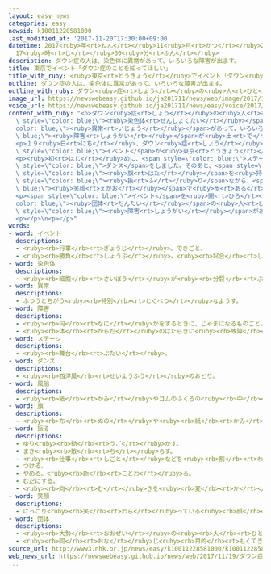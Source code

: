 ```yaml
---
layout: easy_news
categories: easy
newsid: k10011228581000
last_modified_at: '2017-11-20T17:30:00+09:00'
datetime: 2017<ruby>年<rt>ねん</rt></ruby>11<ruby>月<rt>がつ</rt></ruby>20<ruby>日<rt>にち</rt></ruby>
  17<ruby>時<rt>じ</rt></ruby>30<ruby>分<rt>ふん</rt></ruby>
description: ダウン症の人は、染色体に異常があって、いろいろな障害が出ます。
title: 東京でイベント「ダウン症のことを知ってほしい」
title_with_ruby: <ruby>東京<rt>とうきょう</rt></ruby>でイベント「ダウン<ruby>症<rt>しょう</rt></ruby>のことを<ruby>知<rt>し</rt></ruby>ってほしい」
outline: ダウン症の人は、染色体に異常があって、いろいろな障害が出ます。
outline_with_ruby: ダウン<ruby>症<rt>しょう</rt></ruby>の<ruby>人<rt>ひと</rt></ruby>は、<ruby>染色体<rt>せんしょくたい</rt></ruby>に<ruby>異常<rt>いじょう</rt></ruby>があって、いろいろな<ruby>障害<rt>しょうがい</rt></ruby>が<ruby>出<rt>で</rt></ruby>ます。
image_url: https://newswebeasy.github.io/ja201711/news/web/image/2017/11/19/K10011228581_1711191309_1711191324_01_03.jpg
voice_url: https://newswebeasy.github.io/ja201711/news/easy/voice/2017/11/20/k10011228581000.mp3
content_with_ruby: "<p>ダウン<ruby>症<rt>しょう</rt></ruby>の<ruby>人<rt>ひと</rt></ruby>は、<span\
  \ style=\"color: blue;\"><ruby>染色体<rt>せんしょくたい</rt></ruby></span>に<span style=\"\
  color: blue;\"><ruby>異常<rt>いじょう</rt></ruby></span>があって、いろいろな<span style=\"color:\
  \ blue;\"><ruby>障害<rt>しょうがい</rt></ruby></span>が<ruby>出<rt>で</rt></ruby>ます。</p>\n\
  <p>１９<ruby>日<rt>にち</rt></ruby>、ダウン<ruby>症<rt>しょう</rt></ruby>についてみんなに<ruby>知<rt>し</rt></ruby>ってもらう<span\
  \ style=\"color: blue;\">イベント</span>が<ruby>東京<rt>とうきょう</rt></ruby>の<ruby>新宿<rt>しんじゅく</rt></ruby>でありました。<ruby>会場<rt>かいじょう</rt></ruby>の<ruby>公園<rt>こうえん</rt></ruby>にはダウン<ruby>症<rt>しょう</rt></ruby>の<ruby>人<rt>ひと</rt></ruby>やその<ruby>家族<rt>かぞく</rt></ruby>など１５００<ruby>人<rt>にん</rt></ruby>が<ruby>集<rt>あつ</rt></ruby>まりました。</p>\n\
  <p><ruby>初<rt>はじ</rt></ruby>めに、<span style=\"color: blue;\">ステージ</span>でダウン<ruby>症<rt>しょう</rt></ruby>の<ruby>子<rt>こ</rt></ruby>どもたちが<span\
  \ style=\"color: blue;\">ダンス</span>をしました。そのあと、<span style=\"color: blue;\"><ruby>風船<rt>ふうせん</rt></ruby></span>や<span\
  \ style=\"color: blue;\"><ruby>旗<rt>はた</rt></ruby></span>を<ruby>持<rt>も</rt></ruby>って、<ruby>公園<rt>こうえん</rt></ruby>の<ruby>近<rt>ちか</rt></ruby>くをみんなで<ruby>歩<rt>ある</rt></ruby>きました。<ruby>道<rt>みち</rt></ruby>を<ruby>歩<rt>ある</rt></ruby>いている<ruby>人<rt>ひと</rt></ruby>たちに<ruby>手<rt>て</rt></ruby>を<span\
  \ style=\"color: blue;\"><ruby>振<rt>ふ</rt></ruby>り</span>ながら、<span style=\"color:\
  \ blue;\"><ruby>笑顔<rt>えがお</rt></ruby></span>で<ruby>歩<rt>ある</rt></ruby>きました。</p>\n\
  <p><span style=\"color: blue;\">イベント</span>を<ruby>開<rt>ひら</rt></ruby>いた<span style=\"\
  color: blue;\"><ruby>団体<rt>だんたい</rt></ruby></span>の<ruby>人<rt>ひと</rt></ruby>は「ダウン<ruby>症<rt>しょう</rt></ruby>の<ruby>人<rt>ひと</rt></ruby>たちは<ruby>元気<rt>げんき</rt></ruby>に<ruby>明<rt>あか</rt></ruby>るく<ruby>生活<rt>せいかつ</rt></ruby>しています。<span\
  \ style=\"color: blue;\"><ruby>障害<rt>しょうがい</rt></ruby></span>がある<ruby>人<rt>ひと</rt></ruby>もない<ruby>人<rt>ひと</rt></ruby>も<ruby>大切<rt>たいせつ</rt></ruby>にする<ruby>社会<rt>しゃかい</rt></ruby>になってほしいです」と<ruby>話<rt>はな</rt></ruby>していました。</p>\n\
  <p></p>\n<p></p>"
words:
- word: イベント
  descriptions:
  - <ruby><rb>行事</rb><rt>ぎょうじ</rt></ruby>。できごと。
  - <ruby><rb>勝負</rb><rt>しょうぶ</rt></ruby>。<ruby><rb>試合</rb><rt>しあい</rt></ruby>。
- word: 染色体
  descriptions:
  - <ruby><rb>細胞</rb><rt>さいぼう</rt></ruby>が<ruby><rb>分裂</rb><rt>ぶんれつ</rt></ruby>するときに、<ruby><rb>細胞</rb><rt>さいぼう</rt></ruby>の<ruby><rb>中</rb><rt>なか</rt></ruby>に<ruby><rb>現</rb><rt>あらわ</rt></ruby>れるひも<ruby><rb>状</rb><rt>じょう</rt></ruby>のもの。<ruby><rb>中</rb><rt>なか</rt></ruby>に<ruby><rb>遺伝子</rb><rt>いでんし</rt></ruby>が<ruby><rb>入</rb><rt>はい</rt></ruby>っている。
- word: 異常
  descriptions:
  - ふつうとちがう<ruby><rb>特別</rb><rt>とくべつ</rt></ruby>なようす。
- word: 障害
  descriptions:
  - <ruby><rb>何</rb><rt>なに</rt></ruby>かをするときに、じゃまになるものごと。さまたげ。
  - <ruby><rb>体</rb><rt>からだ</rt></ruby>のはたらきに<ruby><rb>故障</rb><rt>こしょう</rt></ruby>があること。
- word: ステージ
  descriptions:
  - <ruby><rb>舞台</rb><rt>ぶたい</rt></ruby>。
- word: ダンス
  descriptions:
  - <ruby><rb>西洋風</rb><rt>せいようふう</rt></ruby>のおどり。
- word: 風船
  descriptions:
  - <ruby><rb>紙</rb><rt>かみ</rt></ruby>やゴムのふくろの<ruby><rb>中</rb><rt>なか</rt></ruby>に<ruby><rb>空気</rb><rt>くうき</rt></ruby>などを<ruby><rb>入</rb><rt>い</rt></ruby>れてふくらませ<ruby><rb>飛</rb><rt>と</rt></ruby>ばして<ruby><rb>遊</rb><rt>あそ</rt></ruby>ぶおもちゃ。
- word: 旗
  descriptions:
  - <ruby><rb>布</rb><rt>ぬの</rt></ruby>や<ruby><rb>紙</rb><rt>かみ</rt></ruby>で<ruby><rb>作</rb><rt>つく</rt></ruby>り、さおなどの<ruby><rb>先</rb><rt>さき</rt></ruby>につけて、かざりや<ruby><rb>目</rb><rt>め</rt></ruby>じるしとするもの。
- word: 振る
  descriptions:
  - ゆり<ruby><rb>動</rb><rt>うご</rt></ruby>かす。
  - まき<ruby><rb>散</rb><rt>ち</rt></ruby>らす。
  - <ruby><rb>仕事</rb><rt>しごと</rt></ruby>などを<ruby><rb>割</rb><rt>わ</rt></ruby>り<ruby><rb>当</rb><rt>あ</rt></ruby>てる。
  - つける。
  - やめる。<ruby><rb>断</rb><rt>ことわ</rt></ruby>る。
  - むだにする。
  - <ruby><rb>向</rb><rt>む</rt></ruby>きを<ruby><rb>変</rb><rt>か</rt></ruby>える。
- word: 笑顔
  descriptions:
  - にっこり<ruby><rb>笑</rb><rt>わら</rt></ruby>っている<ruby><rb>顔</rb><rt>かお</rt></ruby>。
- word: 団体
  descriptions:
  - <ruby><rb>大勢</rb><rt>おおぜい</rt></ruby>の<ruby><rb>人</rb><rt>ひと</rt></ruby>の<ruby><rb>集</rb><rt>あつ</rt></ruby>まり。
  - <ruby><rb>同</rb><rt>おな</rt></ruby>じ<ruby><rb>目的</rb><rt>もくてき</rt></ruby>を<ruby><rb>持</rb><rt>も</rt></ruby>った<ruby><rb>人々</rb><rt>ひとびと</rt></ruby>の<ruby><rb>集</rb><rt>あつ</rt></ruby>まり。
source_url: http://www3.nhk.or.jp/news/easy/k10011228581000/k10011228581000.html
web_news_url: https://newswebeasy.github.io/news/web/2017/11/19/ダウン症に理解を-東京でパレード
...
```

